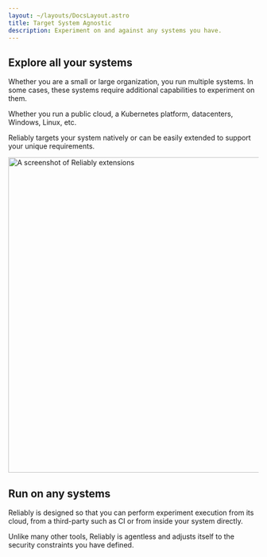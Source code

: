 ```yaml
---
layout: ~/layouts/DocsLayout.astro
title: Target System Agnostic
description: Experiment on and against any systems you have.
---
```


## Explore all your systems

Whether you are a small or large organization, you run multiple systems. In
some cases, these systems require additional capabilities to experiment on
them.

Whether you run a public cloud, a Kubernetes platform, datacenters, Windows,
Linux, etc.

Reliably targets your system natively or can be easily extended to support
your unique requirements.

<p><img src="/images/docs/features/agnostic/list.png" alt="A screenshot of Reliably extensions" width="635" /></p>


## Run on any systems

Reliably is designed so that you can perform experiment execution from its
cloud, from a third-party such as CI or from inside your system directly.

Unlike many other tools, Reliably is agentless and adjusts itself to the
security constraints you have defined.
